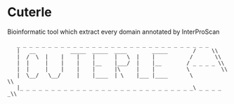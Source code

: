 # Cuterle
Bioinformatic tool which extract every domain annotated by InterProScan

       _ _ _ _ _ _ _ _ _ _ _ _ _ _ _ _ _ _ _ _ _ _ _ _ _ _ _ _ _ _ _ 
       |   __           _____  _____  ____        _____        /     \\
       |  /  \  |    |    |    |      |   \  |    |           /       \\
       |  |     |    |    |    |__    |___/  |    |__        / _ _ _ _ \\
       |  |     |    |    |    |      |\     |    |          \          \\
       |  \__/   \__/     |    |____  | \    |___ |____       \          \\
       |_ _ _ _ _ _ _ _ _ _ _ _ _ _ _ _ _ _ _ _ _ _ _ _ _ _ _ _\ _ _ _ _ _\\
